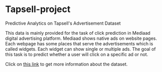 # Tapsell-project
Predictive Analytics on Tapsell's Advertisement Dataset

This data is mainly provided for the task of click prediction in Mediaad digital advertising platform. Mediaad shows native ads on website pages. Each webpage has some places that serve the advertisements which is called widgets. Each widget can show single or multiple ads. The goal of this task is to predict whether a user will click on a specific ad or not.

Click on <a href="https://github.com/tapsellbrain/mediaad-dataset/wiki/Dataset-Description">this link</a> to get more information about the dataset. 
